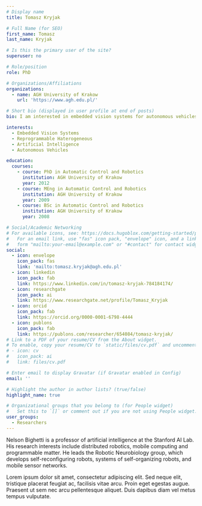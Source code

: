 ```yaml
---
# Display name
title: Tomasz Kryjak

# Full Name (for SEO)
first_name: Tomasz
last_name: Kryjak

# Is this the primary user of the site?
superuser: no

# Role/position
role: PhD

# Organizations/Affiliations
organizations:
  - name: AGH University of Krakow
    url: 'https://www.agh.edu.pl/'

# Short bio (displayed in user profile at end of posts)
bio: I am interested in embedded vision systems for autonomous vehicles, drones and advanced automated video surveillance. I implement these in FPGAs and reprogrammable heterogeneous devices. I also work with event cameras, neuromorphic computing and embedded AI systems.

interests:
  - Embedded Vision Systems
  - Reprogrammable Haterogeneous
  - Artificial Intelligence
  - Autonomous Vehicles

education:
  courses:
    - course: PhD in Automatic Control and Robotics
      institution: AGH University of Krakow
      year: 2012
    - course: MEng in Automatic Control and Robotics
      institution: AGH University of Krakow
      year: 2009
    - course: BSc in Automatic Control and Robotics
      institution: AGH University of Krakow
      year: 2008

# Social/Academic Networking
# For available icons, see: https://docs.hugoblox.com/getting-started/page-builder/#icons
#   For an email link, use "fas" icon pack, "envelope" icon, and a link in the
#   form "mailto:your-email@example.com" or "#contact" for contact widget.
social:
  - icon: envelope
    icon_pack: fas
    link: 'mailto:tomasz.kryjak@agh.edu.pl'
  - icon: linkedin
    icon_pack: fab
    link: https://www.linkedin.com/in/tomasz-kryjak-784184174/
  - icon: researchgate
    icon_pack: ai
    link: https://www.researchgate.net/profile/Tomasz_Kryjak
  - icon: orcid
    icon_pack: fab
    link: https://orcid.org/0000-0001-6798-4444
  - icon: publons
    icon_pack: fab
    link: https://publons.com/researcher/654084/tomasz-kryjak/
# Link to a PDF of your resume/CV from the About widget.
# To enable, copy your resume/CV to `static/files/cv.pdf` and uncomment the lines below.
# - icon: cv
#   icon_pack: ai
#   link: files/cv.pdf

# Enter email to display Gravatar (if Gravatar enabled in Config)
email: ''

# Highlight the author in author lists? (true/false)
highlight_name: true

# Organizational groups that you belong to (for People widget)
#   Set this to `[]` or comment out if you are not using People widget.
user_groups:
  - Researchers
---
```


Nelson Bighetti is a professor of artificial intelligence at the Stanford AI Lab. His research interests include distributed robotics, mobile computing and programmable matter. He leads the Robotic Neurobiology group, which develops self-reconfiguring robots, systems of self-organizing robots, and mobile sensor networks.

Lorem ipsum dolor sit amet, consectetur adipiscing elit. Sed neque elit, tristique placerat feugiat ac, facilisis vitae arcu. Proin eget egestas augue. Praesent ut sem nec arcu pellentesque aliquet. Duis dapibus diam vel metus tempus vulputate.
